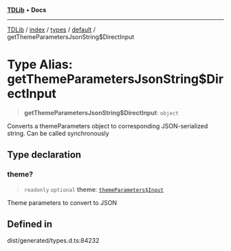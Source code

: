 [**TDLib**](../../../../../../README.md) • **Docs**

***

[TDLib](../../../../../../modules.md) / [index](../../../../../README.md) / [types](../../../README.md) / [default](../README.md) / getThemeParametersJsonString$DirectInput

# Type Alias: getThemeParametersJsonString$DirectInput

> **getThemeParametersJsonString$DirectInput**: `object`

Converts a themeParameters object to corresponding JSON-serialized string. Can be called synchronously

## Type declaration

### theme?

> `readonly` `optional` **theme**: [`themeParameters$Input`](themeParameters$Input.md)

Theme parameters to convert to JSON

## Defined in

dist/generated/types.d.ts:84232
